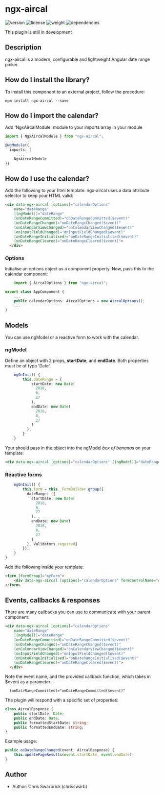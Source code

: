 # ngx-aircal

![version](https://img.shields.io/npm/v/ngx-aircal.svg?colorB=00a699)
![license](https://img.shields.io/github/license/cswarb/ngx-aircal.svg?colorB=00a699)
![weight](https://img.shields.io/bundlephobia/minzip/ngx-aircal.svg?colorB=00a699)
![dependencies](https://img.shields.io/david/cswarb/ngx-aircal.svg?colorB=00a699)

This plugin is still in development

## Description
ngx-aircal is a modern, configurable and lightweight Angular date range picker.

## How do I install the library?

To install this component to an external project, follow the procedure:

```
npm install ngx-aircal --save
```

## How do I import the calendar?
Add 'NgxAircalModule' module to your imports array in your module

```ts
import { NgxAircalModule } from "ngx-aircal";
```

```ts
@NgModule({
  imports: [
     ...,
    NgxAircalModule
})
```

## How do I use the calendar?

Add the following to your html template. ngx-aircal uses a data attribute selector to keep your HTML valid:

```html
<div data-ngx-aircal [options]="calendarOptions" 
    name="dateRange" 
    [(ngModel)]="dateRange"
    (onDateRangeCommitted)="onDateRangeCommitted($event)" 
    (onDateRangeChanged)="onDateRangeChanged($event)"
    (onCalendarViewChanged)="onCalendarViewChanged($event)" 
    (onInputFieldChanged)="onInputFieldChanged($event)"
    (onDateRangeInitialised)="onDateRangeInitialised($event)"
    (onDateRangeCleared)="onDateRangeCleared($event)">
  </div>
```


### Options

Initialise an options object as a component property. Now, pass this to the calendar component:

```ts
    import { AircalOptions } from "ngx-aircal";
```

```ts
export class AppComponent {
    ...
    public calendarOptions: AircalOptions = new AircalOptions();
    ...
}
```

## Models

You can use ngModel or a reactive form to work with the calendar.


### ngModel

Define an object with 2 props, __startDate__, and __endDate__. Both properties must be of type 'Date'.

```ts
    ngOnInit() {
		this.dateRange = {
      		startDate: new Date(
              2018,
              6,
              27
            ), 
            endDate: new Date(
              2018,
              8,
              27
            )
          };
		}
    }
```

Your should pass in the object into the ngModel _box of bananas_ on your template:

```html
<div data-ngx-aircal [options]="calendarOptions" [(ngModel)]="dateRange"></div>
```

### Reactive forms

```ts
    ngOnInit() {
        this.form = this._FormBuilder.group({
          dateRange: [{
            startDate: new Date(
              2018,
              6,
              27
            ),
            endDate: new Date(
              2018,
              8,
              27
            )
          }, Validators.required]
        }); 
    }
}
```

Add the following inside your template:

```html
<form [formGroup]="myForm">
    <div data-ngx-aircal [options]="calendarOptions" formControlName="dateRange"></div>
</form>
```

## Events, callbacks &amp; responses

There are many callbacks you can use to communicate with your parent component.

```html
<div data-ngx-aircal [options]="calendarOptions" 
    name="dateRange" 
    [(ngModel)]="dateRange"
    (onDateRangeCommitted)="onDateRangeCommitted($event)" 
    (onDateRangeChanged)="onDateRangeChanged($event)"
    (onCalendarViewChanged)="onCalendarViewChanged($event)" 
    (onInputFieldChanged)="onInputFieldChanged($event)"
    (onDateRangeInitialised)="onDateRangeInitialised($event)"
    (onDateRangeCleared)="onDateRangeCleared($event)">
  </div>
```

Note the event name, and the provided callback function, which takes in $event as a parameter:

```html
  (onDateRangeCommitted)="onDateRangeCommitted($event)"
```


The plugin will respond with a specific set of properties:

```ts
class AircalResponse {
    public startDate: Date;
    public endDate: Date;
    public formattedStartDate: string;
    public formattedEndDate: string;
}

```

Example usage:

```ts
public onDateRangeChanged(event: AircalResponse) {
	this.updatePageResults(event.startDate, event.endDate);
}
```

## Author
* Author: Chris Swarbrick (chrisswarb)
